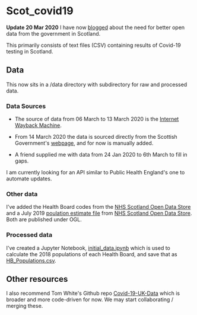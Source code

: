 # Scot_covid19
__Update 20 Mar 2020__ I have now [blogged](https://codethecity.org/2020/03/20/scotlands-covid-19-open-data/) about the need for better open data from the government in Scotland. 

This primarily consists of text files (CSV) containing results of Covid-19 testing in Scotland. 

## Data
This now sits in a /data directory with subdirectory for raw and processed data.

### Data Sources
* The source of data from 06 March to 13 March 2020 is the [Internet Wayback Machine](https://archive.org/search.php?query=https%3A%2F%2Fwww.gov.scot%2Fcoronavirus-covid-19%2F). 
* From 14 March 2020 the data is sourced directly from the Scottish Government's [webpage](https://www.gov.scot/coronavirus-covid-19/), and for now is manually added.

* A friend supplied me with data from 24 Jan 2020 to 6th March to fill in gaps. 

I am currently looking for an API similar to Public Health England's one to automate updates. 

### Other data
I've added the Health Board codes from the [NHS Scotland Open Data Store](https://www.opendata.nhs.scot/dataset/geography-codes-and-labels/resource/652ff726-e676-4a20-abda-435b98dd7bdc) and a July 2019 [poulation estimate file](data/raw/hb2014_pop_est_01072019.csv) from [NHS Scotland Open Data Store](https://www.opendata.nhs.scot/dataset/population-estimates/resource/27a72cc8-d6d8-430c-8b4f-3109a9ceadb1). Both are published under OGL. 

### Processed data
I've created a Jupyter Notebook, [initial_data.ipynb](initial_data.ipynb) which is used to calculate the 2018 populations of each Health Board, and save that as [HB_Populations.csv](data/processed/HB_Populations.csv). 


## Other resources
I also recommend Tom White's Github repo [Covid-19-UK-Data](https://github.com/tomwhite/covid-19-uk-data) which is broader and more code-driven for now. We may start collaborating / merging these. 



